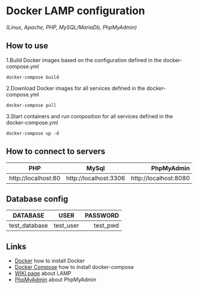 # Docker LAMP configuration

*(Linux, Apache, PHP, MySQL/MariaDb, PhpMyAdmin)*


## How to use

1.Build Docker images based on the configuration defined in the docker-compose.yml

    docker-compose build

2.Download Docker images for all services defined in the docker-compose.yml

    docker-compose pull

3.Start containers and run composition for all services defined in the docker-compose.yml

    docker-compose up -d


## How to connect to servers

| PHP    |         MySql         |               PhpMyAdmin |
|--------|:---------------------:|-------------------------:|
| http://localhost:80 | http://localhost:3306 |    http://localhost:8080 |


##  Database config

| DATABASE      |        USER        | PASSWORD |
|---------------|:------------------:|---------:|
| test_database |     test_user      | test_pwd |


## Links

* [Docker](https://developer.fedoraproject.org/tools/docker/about.html) how to install Docker
* [Docker Compose](https://developer.fedoraproject.org/tools/docker/compose.html) how to install docker-compose
* [WIKI page](https://en.wikipedia.org/wiki/LAMP_software_bundle) about LAMP
* [PhpMyAdmin](https://en.wikipedia.org/wiki/PhpMyAdmin) about PhpMyAdmin

